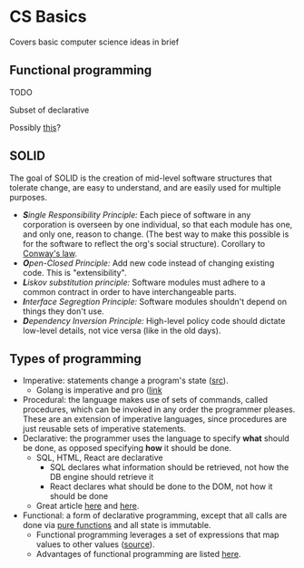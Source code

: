 # CS Basics
Covers basic computer science ideas in brief

## Functional programming

TODO

Subset of declarative

Possibly [this](https://medium.com/javascript-scene/master-the-javascript-interview-what-is-functional-programming-7f218c68b3a0)?

## SOLID

The goal of SOLID is the creation of mid-level software structures that tolerate change, are easy to understand, and are easily used for multiple purposes.

* ***S**ingle Responsibility Principle:* Each piece of software in any corporation is overseen by one individual, so that each module has one, and only one, reason to change. (The best way to make this possible is for the software to reflect the org's social structure). Corollary to [Conway's law](https://en.wikipedia.org/wiki/Conway%27s_law).
* ***O**pen-Closed Principle:* Add new code instead of changing existing code. This is "extensibility".
* ***L**iskov substitution principle:* Software modules must adhere to a common contract in order to have interchangeable parts.
* ***I**nterface Segregtion Principle:* Software modules shouldn't depend on things they don't use.
* ***D**ependency Inversion Principle:* High-level policy code should dictate low-level details, not vice versa (like in the old days).

## Types of programming

* Imperative: statements change a program's state ([src](https://en.wikipedia.org/wiki/Imperative_programming)).
  * Golang is imperative and pro ([link]()
* Procedural: the language makes use of sets of commands, called procedures, which can be invoked in any order the programmer pleases. These are an extension of imperative languages, since procedures are just reusable sets of imperative statements.
* Declarative: the programmer uses the language to specify **what** should be done, as opposed specifying **how** it should be done.
  * SQL, HTML, React are declarative
    * SQL declares what information should be retrieved, not how the DB engine should retrieve it 
    * React declares what should be done to the DOM, not how it should be done
  * Great article [here](https://ui.dev/imperative-vs-declarative-programming/) and [here](https://codeburst.io/declarative-vs-imperative-programming-a8a7c93d9ad2).
* Functional: a form of declarative programming, except that all calls are done via [pure functions](https://medium.com/javascript-scene/master-the-javascript-interview-what-is-a-pure-function-d1c076bec976) and all state is immutable.
  * Functional programming leverages a set of expressions that map values to other values ([source](https://en.wikipedia.org/wiki/Functional_programming)).
  * Advantages of functional programming are listed [here](https://medium.com/@geisonfgfg/functional-go-bc116f4c96a4).
